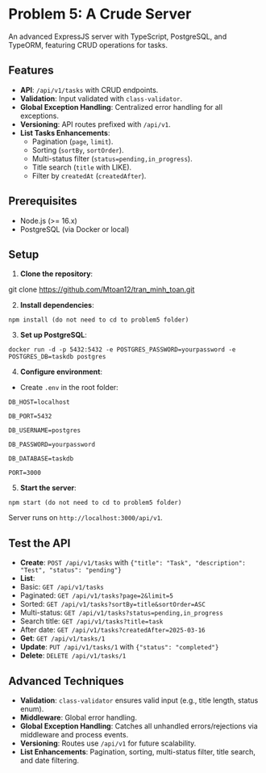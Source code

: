# Problem 5: A Crude Server

An advanced ExpressJS server with TypeScript, PostgreSQL, and TypeORM, featuring CRUD operations for tasks.

## Features

-   **API**: `/api/v1/tasks` with CRUD endpoints.
-   **Validation**: Input validated with `class-validator`.
-   **Global Exception Handling**: Centralized error handling for all exceptions.
-   **Versioning**: API routes prefixed with `/api/v1`.
-   **List Tasks Enhancements**:
    -   Pagination (`page`, `limit`).
    -   Sorting (`sortBy`, `sortOrder`).
    -   Multi-status filter (`status=pending,in_progress`).
    -   Title search (`title` with LIKE).
    -   Filter by `createdAt` (`createdAfter`).

## Prerequisites

-   Node.js (>= 16.x)
-   PostgreSQL (via Docker or local)

## Setup

1. **Clone the repository**:

git clone https://github.com/Mtoan12/tran_minh_toan.git

2. **Install dependencies**:

```
npm install (do not need to cd to problem5 folder)
```

3. **Set up PostgreSQL**:

```
docker run -d -p 5432:5432 -e POSTGRES_PASSWORD=yourpassword -e POSTGRES_DB=taskdb postgres
```

4. **Configure environment**:

-   Create `.env` in the root folder:

```
DB_HOST=localhost

DB_PORT=5432

DB_USERNAME=postgres

DB_PASSWORD=yourpassword

DB_DATABASE=taskdb

PORT=3000
```

5. **Start the server**:

```
npm start (do not need to cd to problem5 folder)
```

Server runs on `http://localhost:3000/api/v1`.

## Test the API

-   **Create**: `POST /api/v1/tasks` with `{"title": "Task", "description": "Test", "status": "pending"}`
-   **List**:
-   Basic: `GET /api/v1/tasks`
-   Paginated: `GET /api/v1/tasks?page=2&limit=5`
-   Sorted: `GET /api/v1/tasks?sortBy=title&sortOrder=ASC`
-   Multi-status: `GET /api/v1/tasks?status=pending,in_progress`
-   Search title: `GET /api/v1/tasks?title=task`
-   After date: `GET /api/v1/tasks?createdAfter=2025-03-16`
-   **Get**: `GET /api/v1/tasks/1`
-   **Update**: `PUT /api/v1/tasks/1` with `{"status": "completed"}`
-   **Delete**: `DELETE /api/v1/tasks/1`

## Advanced Techniques

-   **Validation**: `class-validator` ensures valid input (e.g., title length, status enum).
-   **Middleware**: Global error handling.
-   **Global Exception Handling**: Catches all unhandled errors/rejections via middleware and process events.
-   **Versioning**: Routes use `/api/v1` for future scalability.
-   **List Enhancements**: Pagination, sorting, multi-status filter, title search, and date filtering.
